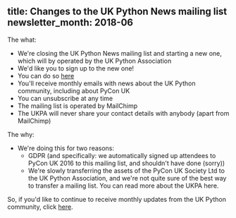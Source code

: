 title: Changes to the UK Python News mailing list
newsletter_month: 2018-06
---
The what:

* We're closing the UK Python News mailing list and starting a new one, which will by operated by the UK Python Association
* We'd like you to sign up to the new one!
* You can do so [here](http://eepurl.com/dv4grb)
* You'll receive monthly emails with news about the UK Python community, including about PyCon UK
* You can unsubscribe at any time
* The mailing list is operated by MailChimp
* The UKPA will never share your contact details with anybody (apart from MailChimp)

The why:

* We're doing this for two reasons:
  * GDPR (and specifically: we automatically signed up attendees to PyCon UK 2016 to this mailing list, and shouldn't have done (sorry))
  * We're slowly transferring the assets of the PyCon UK Society Ltd to the UK Python Association, and we're not quite sure of the best way to transfer a mailing list. You can read more about the UKPA here.

So, if you'd like to continue to receive monthly updates from the UK Python community, click [here](http://eepurl.com/dv4grb).
